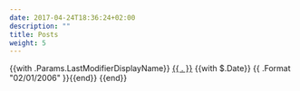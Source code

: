 ```yaml
---
date: 2017-04-24T18:36:24+02:00
description: ""
title: Posts
weight: 5
---
```


<footer class=" footline" >
	{{with .Params.LastModifierDisplayName}}
	    <i class='fa fa-user'></i> <a href="mailto:{{ $.Params.LastModifierEmail }}">{{ . }}</a> {{with $.Date}} <i class='fa fa-calendar'></i> {{ .Format "02/01/2006" }}{{end}}
	    </div>
	{{end}}
</footer>
